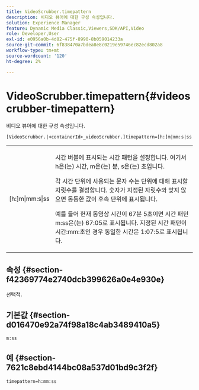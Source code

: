 ```yaml
---
title: VideoScrubber.timepattern
description: 비디오 뷰어에 대한 구성 속성입니다.
solution: Experience Manager
feature: Dynamic Media Classic,Viewers,SDK/API,Video
role: Developer,User
exl-id: e0956a0b-4d82-475f-8990-8b059014233a
source-git-commit: 6f838470a7bdea8e8c0219e59746ec82ecd802a8
workflow-type: tm+mt
source-wordcount: '120'
ht-degree: 2%

---
```


# VideoScrubber.timepattern{#videoscrubber-timepattern}

비디오 뷰어에 대한 구성 속성입니다.

`[VideoScrubber.|<containerId>_videoScrubber.]timepattern=[h:]m|mm:s|ss`

<table id="table_C616483932C2482CA9794DDD7313FD7C"> 
 <tbody> 
  <tr> 
   <td colname="col1"> <p> <span class="codeph"> [h:]m|mm:s|ss</span> </p> </td> 
   <td colname="col2"> <p> 시간 버블에 표시되는 시간 패턴을 설정합니다. 여기서 <span class="codeph"> h</span>은(는) 시간, <span class="codeph"> m</span>은(는) 분, <span class="codeph"> s</span>은(는) 초입니다. </p> <p>각 시간 단위에 사용되는 문자 수는 단위에 대해 표시할 자릿수를 결정합니다. 숫자가 지정된 자릿수와 맞지 않으면 동등한 값이 후속 단위에 표시됩니다. </p> <p>예를 들어 현재 동영상 시간이 67분 5초이면 시간 패턴 <span class="codeph">m:ss</span>은(는) 67:05로 표시됩니다. 지정된 시간 패턴이 <span class="codeph">시간:mm:초</span>인 경우 동일한 시간은 1:07:5로 표시됩니다. </p> </td> 
  </tr> 
 </tbody> 
</table>

## 속성 {#section-f42369774e2740dcb399626a0e4e930e}

선택적.

## 기본값 {#section-d016470e92a74f98a18c4ab3489410a5}

`m:ss`

## 예 {#section-7621c8ebd4144bc08a537d01bd9c3f2f}

```
timepattern=h:mm:ss
```
